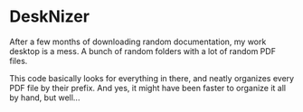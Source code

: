 # DeskNizer
After a few months of downloading random documentation, my work desktop is a mess. A bunch of random folders with a lot of random PDF files.

This code basically looks for everything in there, and neatly organizes every PDF file by their prefix.
And yes, it might have been faster to organize it all by hand, but well...

